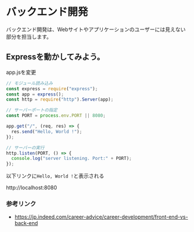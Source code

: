 # バックエンド開発
バックエンド開発は、Webサイトやアプリケーションのユーザーには見えない部分を担当します。

## Expressを動かしてみよう。
app.jsを変更
```js
// モジュール読み込み
const express = require("express");
const app = express();
const http = require("http").Server(app);

// サーバーポートの指定
const PORT = process.env.PORT || 8080;

app.get("/", (req, res) => {
  res.send("Hello, World !");
});

// サーバーの実行
http.listen(PORT, () => {
  console.log("server listening. Port:" + PORT);
});
```
以下リンクに`Hello, World !`と表示される

http://localhost:8080

### 参考リンク
- https://jp.indeed.com/career-advice/career-development/front-end-vs-back-end 
